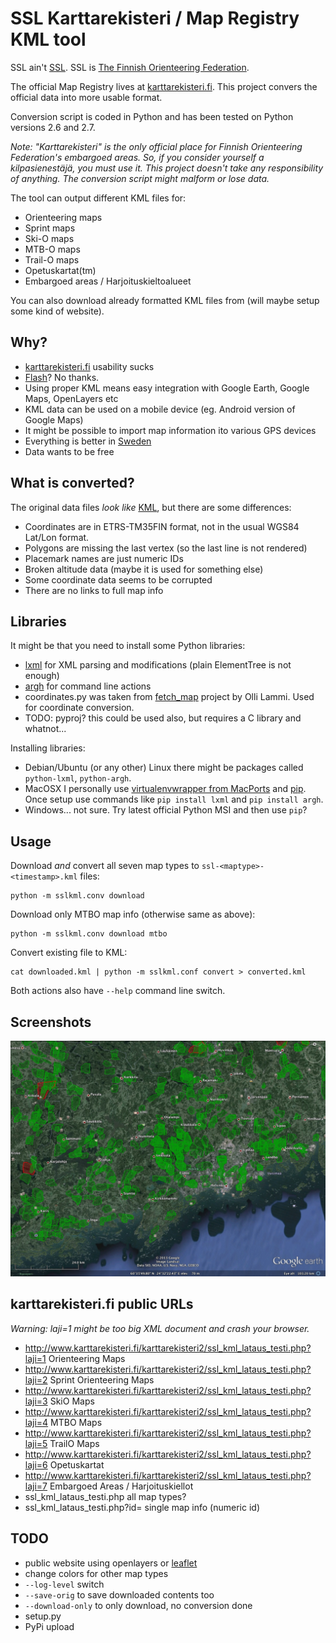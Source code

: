 SSL Karttarekisteri / Map Registry KML tool
===========================================

SSL ain't [SSL](http://en.wikipedia.org/wiki/Secure_Socket_Layer). SSL is [The Finnish Orienteering Federation](http://www.ssl.fi).

The official Map Registry lives at [karttarekisteri.fi](http://www.karttarekisteri.fi/).
This project convers the official data into more usable format.

Conversion script is coded in Python and has been tested on Python versions 2.6 and 2.7.

_Note: "Karttarekisteri" is the only official place for Finnish Orienteering Federation's embargoed areas.
So, if you consider yourself a kilpasienestäjä, you *must* use it.
This project doesn't take any responsibility of anything. The conversion script might malform or lose data._

The tool can output different KML files for:

* Orienteering maps
* Sprint maps
* Ski-O maps
* MTB-O maps
* Trail-O maps
* Opetuskartat(tm)
* Embargoed areas / Harjoituskieltoalueet

You can also download already formatted KML files from (will maybe setup some kind of website).


Why?
----

* [karttarekisteri.fi](http://www.karttarekisteri.fi/karttarekisteri2/www_visualisointi/karttarekisteri.php)  usability sucks
* [Flash](https://www.adobe.com/support/security/)? No thanks.
* Using proper KML means easy integration with Google Earth, Google Maps, OpenLayers etc
* KML data can be used on a mobile device (eg. Android version of Google Maps)
* It might be possible to import map information ito various GPS devices
* Everything is better in [Sweden](http://kartbanken.orientering.se/)
* Data wants to be free


What is converted?
------------------


The original data files _look like_ [KML](https://developers.google.com/kml/), but there are some differences:

* Coordinates are in ETRS-TM35FIN format, not in the usual WGS84 Lat/Lon format.
* Polygons are missing the last vertex (so the last line is not rendered)
* Placemark names are just numeric IDs
* Broken altitude data (maybe it is used for something else)
* Some coordinate data seems to be corrupted
* There are no links to full map info


Libraries
---------

It might be that you need to install some Python libraries:

* [lxml](http://lxml.de/) for XML parsing and modifications (plain ElementTree is not enough)
* [argh](http://pythonhosted.org/argh/) for command line actions
* coordinates.py was taken from [fetch_map](http://olammi.iki.fi/sw/fetch_map) project by Olli Lammi.  Used for coordinate conversion.
* TODO: pyproj? this could be used also, but requires a C library and whatnot...


Installing libraries:

* Debian/Ubuntu (or any other) Linux there might be packages called `python-lxml`, `python-argh`.
* MacOSX I personally use [virtualenvwrapper from MacPorts](https://trac.macports.org/browser/trunk/dports/python/py-virtualenvwrapper/Portfile) and [pip](http://www.pip-installer.org/en/latest/). Once setup use commands like `pip install lxml` and `pip install argh`.
* Windows... not sure. Try latest official Python MSI and then use `pip`?


Usage
-----


Download _and_ convert all seven map types to `ssl-<maptype>-<timestamp>.kml` files:

    python -m sslkml.conv download


Download only MTBO map info (otherwise same as above):

    python -m sslkml.conv download mtbo


Convert existing file to KML:

    cat downloaded.kml | python -m sslkml.conf convert > converted.kml


Both actions also have `--help` command line switch.


Screenshots
-----------

![Orienteering Map KML loaded into Google Earth](screenshot_google_earth.jpg)


karttarekisteri.fi public URLs
------------------------------

_Warning: laji=1 might be too big XML document and crash your browser._

* http://www.karttarekisteri.fi/karttarekisteri2/ssl_kml_lataus_testi.php?laji=1 Orienteering Maps
* http://www.karttarekisteri.fi/karttarekisteri2/ssl_kml_lataus_testi.php?laji=2 Sprint Orienteering Maps
* http://www.karttarekisteri.fi/karttarekisteri2/ssl_kml_lataus_testi.php?laji=3 SkiO Maps
* http://www.karttarekisteri.fi/karttarekisteri2/ssl_kml_lataus_testi.php?laji=4 MTBO Maps
* http://www.karttarekisteri.fi/karttarekisteri2/ssl_kml_lataus_testi.php?laji=5 TrailO Maps
* http://www.karttarekisteri.fi/karttarekisteri2/ssl_kml_lataus_testi.php?laji=6 Opetuskartat
* http://www.karttarekisteri.fi/karttarekisteri2/ssl_kml_lataus_testi.php?laji=7 Embargoed Areas / Harjoituskiellot
* ssl_kml_lataus_testi.php all map types?
* ssl_kml_lataus_testi.php?id=<n> single map info (numeric id)


TODO
----

* public website using openlayers or [leaflet](http://leafletjs.com/)
* change colors for other map types
* `--log-level` switch
* `--save-orig` to save downloaded contents too
* `--download-only` to only download, no conversion done
* setup.py
* PyPi upload

